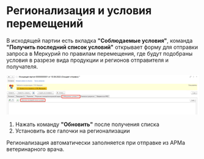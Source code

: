 # Регионализация и условия перемещений

В исходящей партии есть вкладка **"Соблюдаемые условия"**, команда **"Получить последний список условий"** открывает форму для отправки запроса в Меркурий по правилам перемещения, где будут подобраны условия в разрезе вида продукции и регионов отправителя и получателя.

[![1][1]][1]

1. Нажать команду **"Обновить"** после получения списка
2. Установить все галочки на регионализации

Регионализация автоматически заполняется при отправке из АРМа ветеринарного врача.

[1]: RegionalizationAndConditionsOfMovement.assets/1.png
